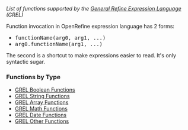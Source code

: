 _List of functions supported by the [General Refine Expression Language](General+Refine+Expression+Language) (GREL)_

Function invocation in OpenRefine expression language has 2 forms:

- <tt>functionName(arg0, arg1, ...)</tt>
- <tt>arg0.functionName(arg1, ...)</tt>

The second is a shortcut to make expressions easier to read. It's only syntactic sugar.

### Functions by Type

- [GREL Boolean Functions](GREL+Boolean+Functions)
- [GREL String Functions](GREL+String+Functions)
- [GREL Array Functions](GREL+Array+Functions)
- [GREL Math Functions](GREL+Math+Functions)
- [GREL Date Functions](GREL+Date+Functions)
- [GREL Other Functions](GREL+Other+Functions)
